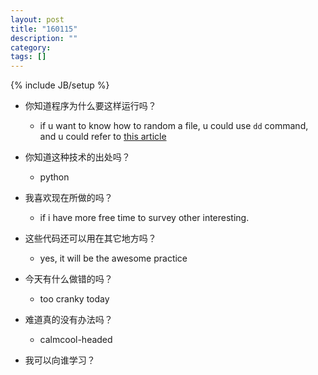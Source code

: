 ```yaml
---
layout: post
title: "160115"
description: ""
category: 
tags: []
---
```

{% include JB/setup %}

* 你知道程序为什么要这样运行吗？
  * if u want to know how to random a file, u could use `dd` command, and u could refer to [this article](http://linuxcommando.blogspot.tw/2008/06/create-file-of-given-size-with-random.html)

* 你知道这种技术的出处吗？
  * python

* 我喜欢现在所做的吗？
  * if i have more free time to survey other interesting.

* 这些代码还可以用在其它地方吗？
  * yes, it will be the awesome practice

* 今天有什么做错的吗？
  * too cranky today

* 难道真的没有办法吗？
  * calmcool-headed 

* 我可以向谁学习？
 
